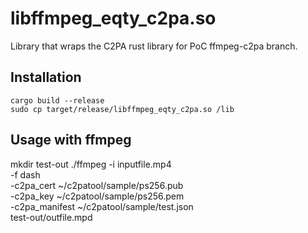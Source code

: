 # libffmpeg_eqty_c2pa.so

Library that wraps the C2PA rust library for PoC ffmpeg-c2pa branch. 

## Installation

```
cargo build --release
sudo cp target/release/libffmpeg_eqty_c2pa.so /lib
```

## Usage with ffmpeg

mkdir test-out
./ffmpeg -i inputfile.mp4 \
-f dash \
-c2pa_cert ~/c2patool/sample/ps256.pub \
-c2pa_key ~/c2patool/sample/ps256.pem \
-c2pa_manifest ~/c2patool/sample/test.json \
test-out/outfile.mpd
